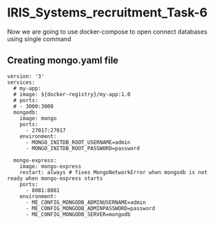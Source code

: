# IRIS_Systems_recruitment_Task-6
Now we are going to use docker-compose to open connect databases using single command
## Creating mongo.yaml file
```
version: '3'
services:
  # my-app:
  # image: ${docker-registry}/my-app:1.0
  # ports:
  # - 3000:3000
  mongodb:
    image: mongo
    ports:
      - 27017:27017
    environment:
      - MONGO_INITDB_ROOT_USERNAME=admin
      - MONGO_INITDB_ROOT_PASSWORD=password
      
  mongo-express:
    image: mongo-express
    restart: always # fixes MongoNetworkError when mongodb is not ready when mongo-express starts
    ports:
      - 8081:8081
    environment:
      - ME_CONFIG_MONGODB_ADMINUSERNAME=admin
      - ME_CONFIG_MONGODB_ADMINPASSWORD=password
      - ME_CONFIG_MONGODB_SERVER=mongodb
```
